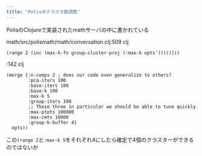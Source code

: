 ```yaml
---
title: "Polisのクラスタ数調整"
---
```


PolisのClojureで実装されたmathサーバの中に書かれている

math/src/polismath/math/conversation.clj:509
clj

```
(range 2 (inc (max-k-fn group-cluster-proj (:max-k opts')))))]))
```

:142
clj

```
(merge {:n-comps 2 ; does our code even generalize to others?
        :pca-iters 100
        :base-iters 100
        :base-k 100
        :max-k 5
        :group-iters 100
        ;; These three in particular we should be able to tune quickly
        :max-ptpts 100000
        :max-cmts 10000
        :group-k-buffer 4}
  opts))
```


この`(range 2`と`:max-k 5`をそれぞれ4にしたら確定で4個のクラスターができるのではないか
